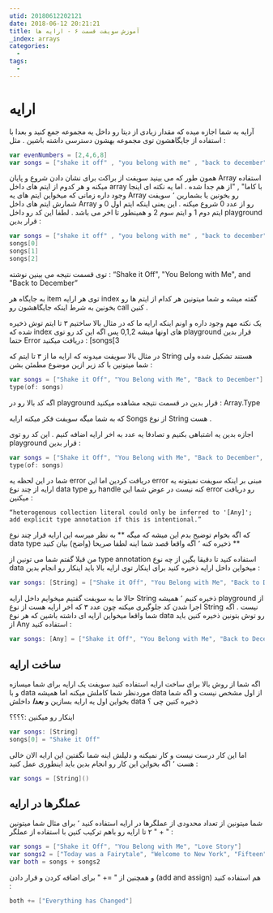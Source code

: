 ```yaml
---
utid: 20180612202121
date: 2018-06-12 20:21:21
title: آموزش سویفت قسمت ۶ - ارایه ها
_index: arrays
categories:
  -
tags:
  -
---
```


# ارایه

آرایه به شما اجازه میده که مقدار زیادی از دیتا رو داخل یه مجموعه جمع کنید‍ و بعدا با استفاده از جایگاهشون توی مجموعه بهشون دسترسی داشته باشین . مثل :

```swift
var evenNumbers = [2,4,6,8]
var songs = ["shake it off" , "you belong with me" , "back to december"]
```

همون طور که می بینید سویفت از براکت برای نشان دادن شروع و پایان Array استفاده میکنه و هر کدوم از ایتم های داخل array با کاما" , "از هم جدا شده . اما یه نکته ای اینجا وجود داره زمانی که میخواین ایتم های یه Array رو بخونین یا بشمارین ٬ سویفت شمارش ایتم های داخل Array رو از عدد 0 شروع میکنه . این یعنی اینکه ایتم اول 0 و ایتم دوم 1 و ایتم سوم 2 و همینطور تا اخر می باشد . لطفا این کد رو داخل playground قرار بدین :

```swift
var songs = ["shake it off" , "you belong with me" , "back to december"]
songs[0]
songs[1]
songs[2]
```

توی قسمت نتیجه می بینین نوشته :   “Shake it Off", "You Belong with Me", and "Back to December” 

به جایگاه هر item توی هر ارایه index گفته میشه و شما میتونین هر کدام از ایتم ها رو بخونین به شرط اینکه  جایگاهشون رو call کنین .

یک نکته مهم وجود داره و اونم اینکه ارایه ما که در مثال بالا ساختیم ۳ تا ایتم توش ذخیره شده که index های اونها میشه 0,1,2 پس اگه این کد رو توی playground قرار بدین حتما Error دریافت میکنید : [songs[3

در مثال بالا سویفت میدونه که ارایه ما از ۳ تا ایتم که String هستند تشکیل شده ولی شما میتونین با کد زیر ازین موضوع مطمئن بشن :

```swift
var songs = ["Shake it Off", "You Belong with Me", "Back to December"]
type(of: songs)
```

اگه کد بالا رو در playground قرار بدین در قسمت نتیجه مشاهده میکنید : Array<String>.Type

که به شما میگه سویفت فکر میکنه ارایه Songs از نوع String هست .

اجازه بدین یه اشتباهی بکنیم و تصادفا یه عدد به اخر ارایه اضافه کنیم . این کد رو توی playground قرار بدین :

```swift
var songs = ["Shake it Off", "You Belong with Me", "Back to December", 3]
type(of: songs) 
```

شما در این لحظه یه error دریافت کردین اما این error مبنی بر اینکه سویفت نمیتونه یه ارایه از چند نوع data type رو handle کنه نیست در عوض شما این error رو دریافت میکنین :  

```
“heterogenous collection literal could only be inferred to '[Any]'; add explicit type annotation if this is intentional.”
```

که اگه بخوام توضیح بدم این میشه که میگه ** به نظر میرسه این ارایه قرار چند نوع data type ذخیره کنه ٬ اگه واقعا قصد شما اینه لطفا صریحا (واضح) بیان کنید **

من قبلا گفتم شما می تونین از type annotation استفاده کنید تا دقیقا بگین از چه نوع data میخواین داخل ارایه ذخیره کنید برای اینکار توی ارایه بالا باید اینکار رو انجام بدین :

```swift
var songs: [String] = ["Shake it Off", "You Belong with Me", "Back to December", 3]
```

حالا ما به سویفت گفتیم میخوایم داخل ارایه String ذخیره کنیم ٬ همیشه playground از اجرا شدن کد جلوگیری میکنه چون عدد ۳ که اخر ارایه هست از نوع String نیست . اگه شما واقعا میخواین ارایه ای داشته باشین که هر نوع data رو توش بتونین ذخیره کنین باید از Any استفاده کنید :

```swift
var songs: [Any] = ["Shake it Off", "You Belong with Me", "Back to December", 3]
```

## ساخت ارایه 

اگه شما از روش بالا برای ساخت ارایه استفاده کنید سویفت یک ارایه برای شما میسازه و با data موردنظر شما کاملش میکنه اما همیشه data از اول مشخص نیست و اگه شما بخواین اول یه ارایه بسازین و ***بعدا*** داخلش data ذخیره کنین چی ؟

اینکار رو میکنین :؟؟؟؟

```swift
var songs: [String]
songs[0] = "Shake it Off"
```

اما این کار درست نیست و کار نمیکنه و دلیلش اینه شما نگفتین این ارایه الان خالی هست ٬ اگه بخواین این کار رو انجام بدین باید اینطوری عمل کنید :

```swift
var songs = [String]()
```

## عملگرها در ارایه

شما میتونین از تعداد محدودی از عملگرها در ارایه استفاده کنید ٬ برای مثال شما میتونین ۲ تا ارایه رو باهم ترکیب کنین با استفاده از عملگر " + " :

```swift
var songs = ["Shake it Off", "You Belong with Me", "Love Story"]
var songs2 = ["Today was a Fairytale", "Welcome to New York", "Fifteen"]
var both = songs + songs2
```

و همچنین از " =+ " برای اضافه کردن و قرار دادن (add and assign) هم استفاده کنید :

```swift
both += ["Everything has Changed"]
```

